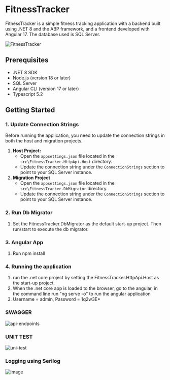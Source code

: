 # FitnessTracker

FitnessTracker is a simple fitness tracking application with a backend built using .NET 8 and the ABP framework, and a frontend developed with Angular 17. The database used is SQL Server.

![FitnessTracker](https://github.com/user-attachments/assets/2c07c104-ecc9-4cb5-a4d1-59e2969c7d75)

## Prerequisites

- .NET 8 SDK
- Node.js (version 18 or later)
- SQL Server
- Angular CLI (version 17 or later)
- Typescript 5.2

## Getting Started

### 1. Update Connection Strings

Before running the application, you need to update the connection strings in both the host and migration projects.

1. **Host Project:**
   - Open the `appsettings.json` file located in the `src\FitnessTracker.HttpApi.Host` directory.
   - Update the connection string under the `ConnectionStrings` section to point to your SQL Server instance.
2. **Migration Project**
    - Open the `appsettings.json` file located in the `src\FitnessTracker.DbMigrator` directory.
   - Update the connection string under the `ConnectionStrings` section to point to your SQL Server instance.

### 2. Run Db Migrator
1. Set the FitnessTracker.DbMigrator as the default start-up project. Then run/start to execute the db migrator.

### 3. Angular App
1. Run npm install

### 4. Running the application
1. run the .net core project by setting the FitnessTracker.HttpApi.Host as the start-up project.
2. When the .net core app is loaded to the browser, go to the angular, in the command line run "ng serve -o" to run the angular application
3. Username = admin, Password = 1q2w3E*
### SWAGGER
![api-endpoints](https://github.com/user-attachments/assets/eea74fe2-4da0-4229-8a25-a4e16e27ede5)

### UNIT TEST
![uni-test](https://github.com/user-attachments/assets/0c9f30de-1218-411d-9e55-7cb9c20d103d)

### Logging using Serilog 
![image](https://github.com/user-attachments/assets/8b6dbfa5-43a2-4c89-8a04-ba70187ac7be)

